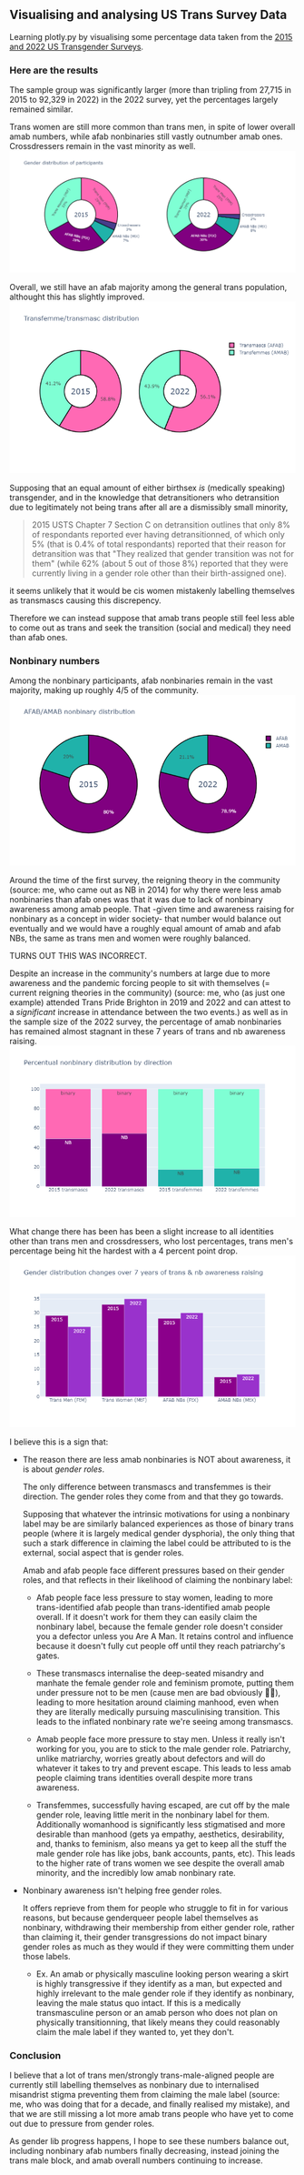 ## Visualising and analysing US Trans Survey Data

Learning plotly.py by visualising some percentage data taken from the [2015 and 2022 US Transgender Surveys](https://ustranssurvey.org/).

### Here are the results

The sample group was significantly larger (more than tripling from 27,715 in 2015 to 92,329 in 2022) in the 2022 survey, yet the percentages largely remained similar.

Trans women are still more common than trans men, in spite of lower overall amab numbers, while afab nonbinaries still vastly outnumber amab ones. Crossdressers remain in the vast minority as well.
![alt text](vis_testing/total_survey_gender_distribution.png)

Overall, we still have an afab majority among the general trans population, althought this has slightly improved.
![alt text](vis_testing/total_survey_direction_distribution.png)

Supposing that an equal amount of either birthsex *is* (medically speaking) transgender, and in the knowledge that detransitioners who detransition due to legitimately not being trans after all are a dismissibly small minority,

> 2015 USTS Chapter 7 Section C on detransition outlines that only 8% of respondants reported ever having detransitionned, of which only 5% (that is 0.4% of total respondants) reported that their reason for detransition was that "They realized that gender transition was not for them" (while 62% (about 5 out of those 8%) reported that they were currently living in a gender role other than their birth-assigned one).

it seems unlikely that it would be cis women mistakenly labelling themselves as transmascs causing this discrepency. 

Therefore we can instead suppose that amab trans people still feel less able to come out as trans and seek the transition (social and medical) they need than afab ones.

### Nonbinary numbers

Among the nonbinary participants, afab nonbinaries remain in the vast majority, making up roughly 4/5 of the community.
![alt text](vis_testing/total_survey_nb_distr.png)

Around the time of the first survey, the reigning theory in the community (source: me, who came out as NB in 2014) for why there were less amab nonbinaries than afab ones was that it was due to lack of nonbinary awareness among amab people. That -given time and awareness raising for nonbinary as a concept in wider society- that number would balance out eventually and we would have a roughly equal amount of amab and afab NBs, the same as trans men and women were roughly balanced.

TURNS OUT THIS WAS INCORRECT. 

Despite an increase in the community's numbers at large due to more awareness and the pandemic forcing people to sit with themselves (= current reigning theories in the community) (source: me, who (as just one example) attended Trans Pride Brighton in 2019 and 2022 and can attest to a *significant* increase in attendance between the two events.) as well as in the sample size of the 2022 survey, the percentage of amab nonbinaries has remained almost stagnant in these 7 years of trans and nb awareness raising.
![alt text](vis_testing/survey_nb_distr.png)

What change there has been has been a slight increase to all identities other than trans men and crossdressers, who lost percentages, trans men's percentage being hit the hardest with a 4 percent point drop.
![alt text](vis_testing/survey_gender_distr_comp.png)

I believe this is a sign that:
- The reason there are less amab nonbinaries is NOT about awareness, it is about *gender roles*.

    The only difference between transmascs and transfemmes is their direction. The gender roles they come from and that they go towards. 

    Supposing that whatever the intrinsic motivations for using a nonbinary label may be are similarly balanced experiences as those of binary trans people (where it is largely medical gender dysphoria), the only thing that such a stark difference in claiming the label could be attributed to is the external, social aspect that is gender roles.

    Amab and afab people face different pressures based on their gender roles, and that reflects in their likelihood of claiming the nonbinary label:

    - Afab people face less pressure to stay women, leading to more trans-identified afab people than trans-identified amab people overall. If it doesn't work for them they can easily claim the nonbinary label, because the female gender role doesn't consider you a defector unless you Are A Man. It retains control and influence because it doesn't fully cut people off until they reach patriarchy's gates.

    - These transmascs internalise the deep-seated misandry and manhate the female gender role and feminism promote, putting them under pressure not to be men (cause men are bad obviously 🤦‍♂️), leading to more hesitation around claiming manhood, even when they are literally medically pursuing masculinising transition. This leads to the inflated nonbinary rate we're seeing among transmascs.

    - Amab people face more pressure to stay men. Unless it really isn't working for you, you are to stick to the male gender role. Patriarchy, unlike matriarchy, worries greatly about defectors and will do whatever it takes to try and prevent escape. This leads to less amab people claiming trans identities overall despite more trans awareness.

    - Transfemmes, successfully having escaped, are cut off by the male gender role, leaving little merit in the nonbinary label for them. Additionally womanhood is significantly less stigmatised and more desirable than manhood (gets ya empathy, aesthetics, desirability, and, thanks to feminism, also means ya get to keep all the stuff the male gender role has like jobs, bank accounts, pants, etc). This leads to the higher rate of trans women we see despite the overall amab minority, and the incredibly low amab nonbinary rate.

- Nonbinary awareness isn't helping free gender roles. 

    It offers reprieve from them for people who struggle to fit in for various reasons, but because genderqueer people label themselves as nonbinary, withdrawing their membership from either gender role, rather than claiming it, their gender transgressions do not impact binary gender roles as much as they would if they were committing them under those labels. 

    - Ex. An amab or physically masculine looking person wearing a skirt is highly transgressive if they identify as a man, but expected and highly irrelevant to the male gender role if they identify as nonbinary, leaving the male status quo intact. If this is a medically transmasculine person or an amab person who does not plan on physically transitionning, that likely means they could reasonably claim the male label if they wanted to, yet they don't.

### Conclusion

I believe that a lot of trans men/strongly trans-male-aligned people are currently still labelling themselves as nonbinary due to internalised misandrist stigma preventing them from claiming the male label (source: me, who was doing that for a decade, and finally realised my mistake), and that we are still missing a lot more amab trans people who have yet to come out due to pressure from gender roles.
    
As gender lib progress happens, I hope to see these numbers balance out, including nonbinary afab numbers finally decreasing, instead joining the trans male block, and amab overall numbers continuing to increase.
